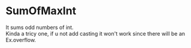 # SumOfMaxInt
It sums odd numbers of int.
<br>Kinda a tricy one, if u not add casting it won't work since there will be an Ex.overflow.
